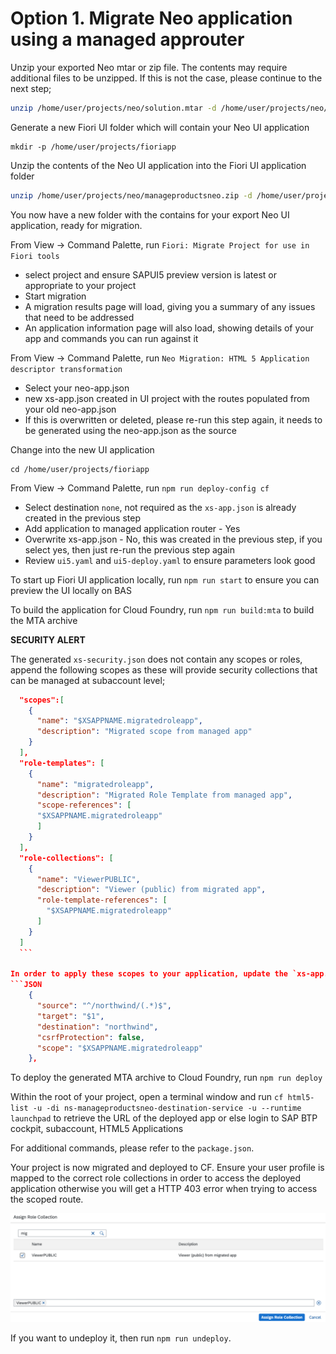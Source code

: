 # Option 1. Migrate Neo application using a managed approuter

Unzip your exported Neo mtar or zip file. The contents may require additional files to be unzipped. If this is not the case, please continue to the next step;
```BASH
unzip /home/user/projects/neo/solution.mtar -d /home/user/projects/neo/
```

Generate a new Fiori UI folder which will contain your Neo UI application
```
mkdir -p /home/user/projects/fioriapp
```

Unzip the contents of the Neo UI application into the Fiori UI application folder
```BASH
unzip /home/user/projects/neo/manageproductsneo.zip -d /home/user/projects/fioriapp/
```

You now have a new folder with the contains for your export Neo UI application, ready for migration.

From View -> Command Palette, run `Fiori: Migrate Project for use in Fiori tools`
- select project and ensure SAPUI5 preview version is latest or appropriate to your project
- Start migration
- A migration results page will load, giving you a summary of any issues that need to be addressed
- An application information page will also load, showing details of your app and commands you can run against it

From View -> Command Palette, run `Neo Migration: HTML 5 Application descriptor transformation`
- Select your neo-app.json
- new xs-app.json created in UI project with the routes populated from your old neo-app.json
- If this is overwritten or deleted, please re-run this step again, it needs to be generated using the neo-app.json as the source

Change into the new UI application
```
cd /home/user/projects/fioriapp
```

From View -> Command Palette, run `npm run deploy-config cf`
- Select destination `none`, not required as the `xs-app.json` is already created in the previous step
- Add application to managed application router - Yes
- Overwrite xs-app.json - No, this was created in the previous step, if you select yes, then just re-run the previous step again
- Review `ui5.yaml` and `ui5-deploy.yaml` to ensure parameters look good

To start up Fiori UI application locally, run `npm run start` to ensure you can preview the UI locally on BAS

To build the application for Cloud Foundry, run `npm run build:mta` to build the MTA archive

__SECURITY ALERT__

The generated `xs-security.json` does not contain any scopes or roles, append the following scopes as these will provide security collections that can be managed at subaccount level;

```JSON
  "scopes":[
    {
      "name": "$XSAPPNAME.migratedroleapp",
      "description": "Migrated scope from managed app"
    }
  ],
  "role-templates": [
    {
      "name": "migratedroleapp",
      "description": "Migrated Role Template from managed app",
      "scope-references": [
      "$XSAPPNAME.migratedroleapp"
      ]
    }
  ],
  "role-collections": [
    {
      "name": "ViewerPUBLIC",
      "description": "Viewer (public) from migrated app",
      "role-template-references": [
        "$XSAPPNAME.migratedroleapp"
      ]
    }
  ]
  ```

In order to apply these scopes to your application, update the `xs-app.json` routes that you require specific roles;
```JSON
    {
      "source": "^/northwind/(.*)$",
      "target": "$1",
      "destination": "northwind",
      "csrfProtection": false,
      "scope": "$XSAPPNAME.migratedroleapp"
    },
```

To deploy the generated MTA archive to Cloud Foundry, run `npm run deploy`

Within the root of your project, open a terminal window and run `cf html5-list -u -di ns-manageproductsneo-destination-service -u --runtime launchpad` to retrieve the URL of the deployed app or else login to SAP BTP cockpit, subaccount, HTML5 Applications

For additional commands, please refer to the `package.json`.

Your project is now migrated and deployed to CF. Ensure your user profile is mapped to the correct role collections in order to access the deployed application otherwise you will get a HTTP 403 error when trying to access the scoped route.

![Alt text](ViewerPublicRole.png?raw=true "Viewer role")

If you want to undeploy it, then run `npm run undeploy`.